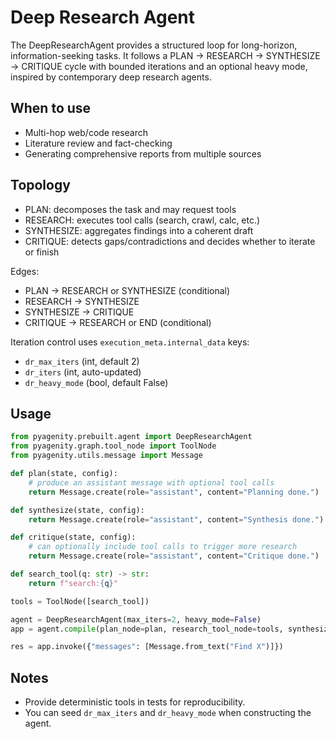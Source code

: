 # Deep Research Agent

The DeepResearchAgent provides a structured loop for long-horizon, information-seeking tasks. It follows a PLAN → RESEARCH → SYNTHESIZE → CRITIQUE cycle with bounded iterations and an optional heavy mode, inspired by contemporary deep research agents.

## When to use

- Multi-hop web/code research
- Literature review and fact-checking
- Generating comprehensive reports from multiple sources

## Topology

- PLAN: decomposes the task and may request tools
- RESEARCH: executes tool calls (search, crawl, calc, etc.)
- SYNTHESIZE: aggregates findings into a coherent draft
- CRITIQUE: detects gaps/contradictions and decides whether to iterate or finish

Edges:
- PLAN → RESEARCH or SYNTHESIZE (conditional)
- RESEARCH → SYNTHESIZE
- SYNTHESIZE → CRITIQUE
- CRITIQUE → RESEARCH or END (conditional)

Iteration control uses `execution_meta.internal_data` keys:
- `dr_max_iters` (int, default 2)
- `dr_iters` (int, auto-updated)
- `dr_heavy_mode` (bool, default False)

## Usage

```python
from pyagenity.prebuilt.agent import DeepResearchAgent
from pyagenity.graph.tool_node import ToolNode
from pyagenity.utils.message import Message

def plan(state, config):
    # produce an assistant message with optional tool calls
    return Message.create(role="assistant", content="Planning done.")

def synthesize(state, config):
    return Message.create(role="assistant", content="Synthesis done.")

def critique(state, config):
    # can optionally include tool calls to trigger more research
    return Message.create(role="assistant", content="Critique done.")

def search_tool(q: str) -> str:
    return f"search:{q}"

tools = ToolNode([search_tool])

agent = DeepResearchAgent(max_iters=2, heavy_mode=False)
app = agent.compile(plan_node=plan, research_tool_node=tools, synthesize_node=synthesize, critique_node=critique)

res = app.invoke({"messages": [Message.from_text("Find X")]})
```

## Notes

- Provide deterministic tools in tests for reproducibility.
- You can seed `dr_max_iters` and `dr_heavy_mode` when constructing the agent.
